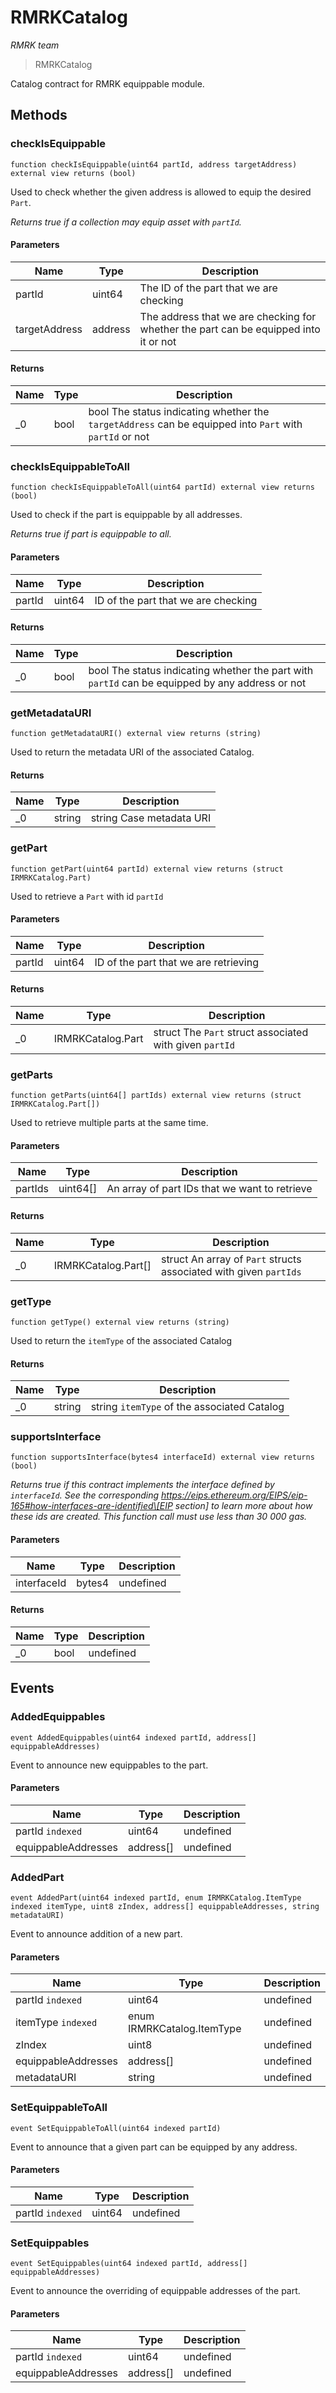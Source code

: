 # RMRKCatalog

_RMRK team_

> RMRKCatalog

Catalog contract for RMRK equippable module.

## Methods

### checkIsEquippable

```solidity
function checkIsEquippable(uint64 partId, address targetAddress) external view returns (bool)
```

Used to check whether the given address is allowed to equip the desired `Part`.

_Returns true if a collection may equip asset with `partId`._

#### Parameters

| Name          | Type    | Description                                                                          |
| ------------- | ------- | ------------------------------------------------------------------------------------ |
| partId        | uint64  | The ID of the part that we are checking                                              |
| targetAddress | address | The address that we are checking for whether the part can be equipped into it or not |

#### Returns

| Name | Type | Description                                                                                             |
| ---- | ---- | ------------------------------------------------------------------------------------------------------- |
| \_0  | bool | bool The status indicating whether the `targetAddress` can be equipped into `Part` with `partId` or not |

### checkIsEquippableToAll

```solidity
function checkIsEquippableToAll(uint64 partId) external view returns (bool)
```

Used to check if the part is equippable by all addresses.

_Returns true if part is equippable to all._

#### Parameters

| Name   | Type   | Description                         |
| ------ | ------ | ----------------------------------- |
| partId | uint64 | ID of the part that we are checking |

#### Returns

| Name | Type | Description                                                                                     |
| ---- | ---- | ----------------------------------------------------------------------------------------------- |
| \_0  | bool | bool The status indicating whether the part with `partId` can be equipped by any address or not |

### getMetadataURI

```solidity
function getMetadataURI() external view returns (string)
```

Used to return the metadata URI of the associated Catalog.

#### Returns

| Name | Type   | Description              |
| ---- | ------ | ------------------------ |
| \_0  | string | string Case metadata URI |

### getPart

```solidity
function getPart(uint64 partId) external view returns (struct IRMRKCatalog.Part)
```

Used to retrieve a `Part` with id `partId`

#### Parameters

| Name   | Type   | Description                           |
| ------ | ------ | ------------------------------------- |
| partId | uint64 | ID of the part that we are retrieving |

#### Returns

| Name | Type              | Description                                             |
| ---- | ----------------- | ------------------------------------------------------- |
| \_0  | IRMRKCatalog.Part | struct The `Part` struct associated with given `partId` |

### getParts

```solidity
function getParts(uint64[] partIds) external view returns (struct IRMRKCatalog.Part[])
```

Used to retrieve multiple parts at the same time.

#### Parameters

| Name    | Type      | Description                                   |
| ------- | --------- | --------------------------------------------- |
| partIds | uint64\[] | An array of part IDs that we want to retrieve |

#### Returns

| Name | Type                 | Description                                                       |
| ---- | -------------------- | ----------------------------------------------------------------- |
| \_0  | IRMRKCatalog.Part\[] | struct An array of `Part` structs associated with given `partIds` |

### getType

```solidity
function getType() external view returns (string)
```

Used to return the `itemType` of the associated Catalog

#### Returns

| Name | Type   | Description                                 |
| ---- | ------ | ------------------------------------------- |
| \_0  | string | string `itemType` of the associated Catalog |

### supportsInterface

```solidity
function supportsInterface(bytes4 interfaceId) external view returns (bool)
```

_Returns true if this contract implements the interface defined by `interfaceId`. See the corresponding https://eips.ethereum.org/EIPS/eip-165#how-interfaces-are-identified\[EIP section] to learn more about how these ids are created. This function call must use less than 30 000 gas._

#### Parameters

| Name        | Type   | Description |
| ----------- | ------ | ----------- |
| interfaceId | bytes4 | undefined   |

#### Returns

| Name | Type | Description |
| ---- | ---- | ----------- |
| \_0  | bool | undefined   |

## Events

### AddedEquippables

```solidity
event AddedEquippables(uint64 indexed partId, address[] equippableAddresses)
```

Event to announce new equippables to the part.

#### Parameters

| Name                | Type       | Description |
| ------------------- | ---------- | ----------- |
| partId `indexed`    | uint64     | undefined   |
| equippableAddresses | address\[] | undefined   |

### AddedPart

```solidity
event AddedPart(uint64 indexed partId, enum IRMRKCatalog.ItemType indexed itemType, uint8 zIndex, address[] equippableAddresses, string metadataURI)
```

Event to announce addition of a new part.

#### Parameters

| Name                | Type                       | Description |
| ------------------- | -------------------------- | ----------- |
| partId `indexed`    | uint64                     | undefined   |
| itemType `indexed`  | enum IRMRKCatalog.ItemType | undefined   |
| zIndex              | uint8                      | undefined   |
| equippableAddresses | address\[]                 | undefined   |
| metadataURI         | string                     | undefined   |

### SetEquippableToAll

```solidity
event SetEquippableToAll(uint64 indexed partId)
```

Event to announce that a given part can be equipped by any address.

#### Parameters

| Name             | Type   | Description |
| ---------------- | ------ | ----------- |
| partId `indexed` | uint64 | undefined   |

### SetEquippables

```solidity
event SetEquippables(uint64 indexed partId, address[] equippableAddresses)
```

Event to announce the overriding of equippable addresses of the part.

#### Parameters

| Name                | Type       | Description |
| ------------------- | ---------- | ----------- |
| partId `indexed`    | uint64     | undefined   |
| equippableAddresses | address\[] | undefined   |
